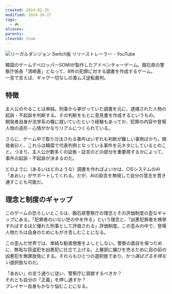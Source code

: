 ```yaml
---
created: 2024-02-25
modified: 2024-10-27
tags:
  - 🎮
aliases: 
parents: 
cleared: true
---
```

![リーガルダンジョン Switch版 リリーストレーラー - YouTube](https://www.youtube.com/watch?v=yMucpwXYZ5Q)

韓国のゲームデベロッパーSOMIが製作したアドベンチャーゲーム。館石県の警察庁係長「清崎蒼」となって、8件の犯罪に対する調書を作成するゲーム。  
一言で言えば、ギャグ一切なしの激ムズ逆転裁判。

## 特徴
主人公のやることは単純。刑事から挙がっていた調書を元に、逮捕された人物の起訴・不起訴を判断する。その判断をもとに意見書を作成するというもの。  
開発者自身が法学系の職に就いていたという経験もあってか、犯罪の内容や登場人物の造形・心情がかなりリアルにつくられている。

さらに、ゲーム中で取り沙汰される事件はいずれも判断が難しい事例ばかり。開発者曰く、これらは韓国で代表判例となっている事件を元ネタにしているとのこと。つまり、主人公が数多くの証拠・証言のどの部分を重要視するかによって、事件の起訴・不起訴が決まるのだ。

どのように（あるいはどのような）調書を作ればよいかは、CISシステムのAI「あおい」がサポートしてくれる。だが、AIの助言を無視して自分の意志を貫き通すことも可能だ。

## 理念と制度のギャップ
このゲームの恐ろしいところは、館石県警察庁の理念とその評価制度の歪なギャップにある。「犯罪者のいない世の中を作る」という理念と、「凶悪犯罪者を検挙すればするほど優れた刑事として評価される」評価制度。この歪みの中で、登場人物たちは自身のためにもがき苦しむことになる。

この歪んだ世界では、単純な勧善懲悪をよしとしない。警察の面目を保つために、無垢な窃盗犯を凶悪犯に仕立て上げる。上層部に媚びを売るために目の前の凶悪犯を無罪放免にする。それらもひとつの選択肢であり、かつ*選ばざるを得ない*選択肢なのだ。

「あおい」の言う通りに従い、警察庁に貢献するべきか？  
それとも自分の「正義」を押し通すか？  
プレイヤー自身もかなり悩むことになる。